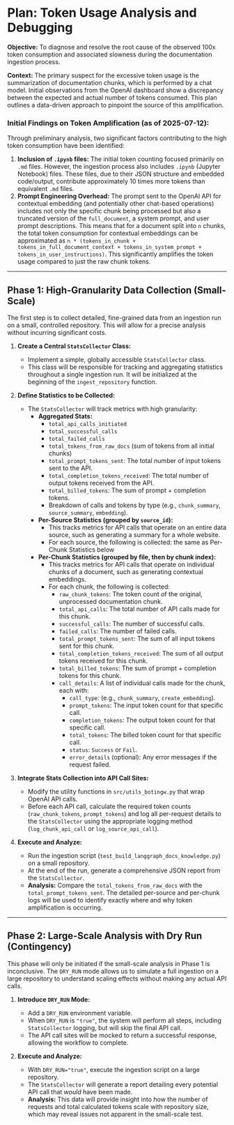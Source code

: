 # Plan: Token Usage Analysis and Debugging

**Objective:** To diagnose and resolve the root cause of the observed 100x token consumption and associated slowness during the documentation ingestion process.

**Context:** The primary suspect for the excessive token usage is the summarization of documentation chunks, which is performed by a chat model. Initial observations from the OpenAI dashboard show a discrepancy between the expected and actual number of tokens consumed. This plan outlines a data-driven approach to pinpoint the source of this amplification.

### Initial Findings on Token Amplification (as of 2025-07-12):
Through preliminary analysis, two significant factors contributing to the high token consumption have been identified:
1.  **Inclusion of `.ipynb` files:** The initial token counting focused primarily on `.md` files. However, the ingestion process also includes `.ipynb` (Jupyter Notebook) files. These files, due to their JSON structure and embedded code/output, contribute approximately 10 times more tokens than equivalent `.md` files.
2.  **Prompt Engineering Overhead:** The prompt sent to the OpenAI API for contextual embedding (and potentially other chat-based operations) includes not only the specific chunk being processed but also a truncated version of the `full_document`, a system prompt, and user prompt descriptions. This means that for a document split into `n` chunks, the total token consumption for contextual embeddings can be approximated as `n * (tokens_in_chunk + tokens_in_full_document_context + tokens_in_system_prompt + tokens_in_user_instructions)`. This significantly amplifies the token usage compared to just the raw chunk tokens.

---

## Phase 1: High-Granularity Data Collection (Small-Scale)

The first step is to collect detailed, fine-grained data from an ingestion run on a small, controlled repository. This will allow for a precise analysis without incurring significant costs.

1.  **Create a Central `StatsCollector` Class:**
    *   Implement a simple, globally accessible `StatsCollector` class.
    *   This class will be responsible for tracking and aggregating statistics throughout a single ingestion run. It will be initialized at the beginning of the `ingest_repository` function.

2.  **Define Statistics to be Collected:**
    *   The `StatsCollector` will track metrics with high granularity:
        *   **Aggregated Stats:**
            *   `total_api_calls_initiated`
            *   `total_successful_calls`
            *   `total_failed_calls`
            *   `total_tokens_from_raw_docs` (sum of tokens from all initial chunks)
            *   `total_prompt_tokens_sent`: The total number of input tokens sent to the API.
            *   `total_completion_tokens_received`: The total number of output tokens received from the API.
            *   `total_billed_tokens`: The sum of prompt + completion tokens.
            *   Breakdown of calls and tokens by type (e.g., `chunk_summary`, `source_summary`, `embedding`).
        *   **Per-Source Statistics (grouped by `source_id`):**
            *   This tracks metrics for API calls that operate on an entire data source, such as generating a summary for a whole website.
            *   For each source, the following is collected: the same as Per-Chunk Statistics below
        *   **Per-Chunk Statistics (grouped by file, then by chunk index):**
            *   This tracks metrics for API calls that operate on individual chunks of a document, such as generating contextual embeddings.
            *   For each chunk, the following is collected:
                *   `raw_chunk_tokens`: The token count of the original, unprocessed documentation chunk.
                *   `total_api_calls`: The total number of API calls made for this chunk.
                *   `successful_calls`: The number of successful calls.
                *   `failed_calls`: The number of failed calls.
                *   `total_prompt_tokens_sent`: The sum of all input tokens sent for this chunk.
                *   `total_completion_tokens_received`: The sum of all output tokens received for this chunk.
                *   `total_billed_tokens`: The sum of prompt + completion tokens for this chunk.
                *   `call_details`: A list of individual calls made for the chunk, each with:
                    *   `call_type`: (e.g., `chunk_summary`, `create_embedding`).
                    *   `prompt_tokens`: The input token count for that specific call.
                    *   `completion_tokens`: The output token count for that specific call.
                    *   `total_tokens`: The billed token count for that specific call.
                    *   `status`: `Success` or `Fail`.
                    *   `error_details` (optional): Any error messages if the request failed.

3.  **Integrate Stats Collection into API Call Sites:**
    *   Modify the utility functions in `src/utils_botingw.py` that wrap OpenAI API calls.
    *   Before each API call, calculate the required token counts (`raw_chunk_tokens`, `prompt_tokens`) and log all per-request details to the `StatsCollector` using the appropriate logging method (`log_chunk_api_call` or `log_source_api_call`).

4.  **Execute and Analyze:**
    *   Run the ingestion script (`test_build_langgraph_docs_knowledge.py`) on a small repository.
    *   At the end of the run, generate a comprehensive JSON report from the `StatsCollector`.
    *   **Analysis:** Compare the `total_tokens_from_raw_docs` with the `total_prompt_tokens_sent`. The detailed per-source and per-chunk logs will be used to identify exactly where and why token amplification is occurring.

---

## Phase 2: Large-Scale Analysis with Dry Run (Contingency)

This phase will only be initiated if the small-scale analysis in Phase 1 is inconclusive. The `DRY_RUN` mode allows us to simulate a full ingestion on a large repository to understand scaling effects without making any actual API calls.

1.  **Introduce `DRY_RUN` Mode:**
    *   Add a `DRY_RUN` environment variable.
    *   When `DRY_RUN` is `"true"`, the system will perform all steps, including `StatsCollector` logging, but will skip the final API call.
    *   The API call sites will be mocked to return a successful response, allowing the workflow to complete.

2.  **Execute and Analyze:**
    *   With `DRY_RUN="true"`, execute the ingestion script on a large repository.
    *   The `StatsCollector` will generate a report detailing every potential API call that *would* have been made.
    *   **Analysis:** This data will provide insight into how the number of requests and total calculated tokens scale with repository size, which may reveal issues not apparent in the small-scale test.